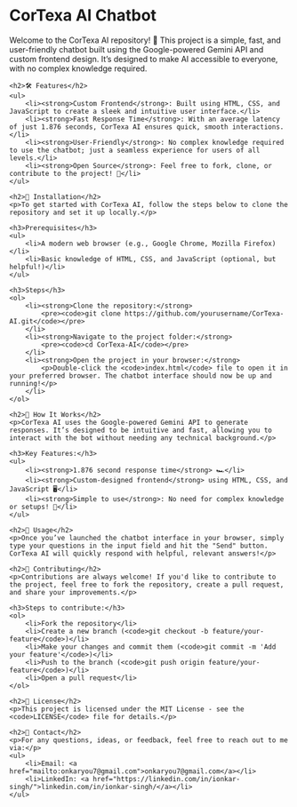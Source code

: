 <!DOCTYPE html>
<html lang="en">
<head>
    <meta charset="UTF-8">
    <meta name="viewport" content="width=device-width, initial-scale=1.0">
    <title>CorTexa AI Chatbot</title>
</head>
<body>
    <h1>CorTexa AI Chatbot</h1>
    <p>Welcome to the CorTexa AI repository! 🚀 This project is a simple, fast, and user-friendly chatbot built using the Google-powered Gemini API and custom frontend design. It’s designed to make AI accessible to everyone, with no complex knowledge required.</p>

    <h2>🛠️ Features</h2>
    <ul>
        <li><strong>Custom Frontend</strong>: Built using HTML, CSS, and JavaScript to create a sleek and intuitive user interface.</li>
        <li><strong>Fast Response Time</strong>: With an average latency of just 1.876 seconds, CorTexa AI ensures quick, smooth interactions.</li>
        <li><strong>User-Friendly</strong>: No complex knowledge required to use the chatbot; just a seamless experience for users of all levels.</li>
        <li><strong>Open Source</strong>: Feel free to fork, clone, or contribute to the project! 🙌</li>
    </ul>

    <h2>🚀 Installation</h2>
    <p>To get started with CorTexa AI, follow the steps below to clone the repository and set it up locally.</p>

    <h3>Prerequisites</h3>
    <ul>
        <li>A modern web browser (e.g., Google Chrome, Mozilla Firefox)</li>
        <li>Basic knowledge of HTML, CSS, and JavaScript (optional, but helpful!)</li>
    </ul>

    <h3>Steps</h3>
    <ol>
        <li><strong>Clone the repository:</strong>
            <pre><code>git clone https://github.com/yourusername/CorTexa-AI.git</code></pre>
        </li>
        <li><strong>Navigate to the project folder:</strong>
            <pre><code>cd CorTexa-AI</code></pre>
        </li>
        <li><strong>Open the project in your browser:</strong>
            <p>Double-click the <code>index.html</code> file to open it in your preferred browser. The chatbot interface should now be up and running!</p>
        </li>
    </ol>

    <h2>🧠 How It Works</h2>
    <p>CorTexa AI uses the Google-powered Gemini API to generate responses. It’s designed to be intuitive and fast, allowing you to interact with the bot without needing any technical background.</p>

    <h3>Key Features:</h3>
    <ul>
        <li><strong>1.876 second response time</strong> 🏎️</li>
        <li><strong>Custom-designed frontend</strong> using HTML, CSS, and JavaScript 🖥️</li>
        <li><strong>Simple to use</strong>: No need for complex knowledge or setups! 🎯</li>
    </ul>

    <h2>📜 Usage</h2>
    <p>Once you’ve launched the chatbot interface in your browser, simply type your questions in the input field and hit the "Send" button. CorTexa AI will quickly respond with helpful, relevant answers!</p>

    <h2>🔧 Contributing</h2>
    <p>Contributions are always welcome! If you'd like to contribute to the project, feel free to fork the repository, create a pull request, and share your improvements.</p>

    <h3>Steps to contribute:</h3>
    <ol>
        <li>Fork the repository</li>
        <li>Create a new branch (<code>git checkout -b feature/your-feature</code>)</li>
        <li>Make your changes and commit them (<code>git commit -m 'Add your feature'</code>)</li>
        <li>Push to the branch (<code>git push origin feature/your-feature</code>)</li>
        <li>Open a pull request</li>
    </ol>

    <h2>📄 License</h2>
    <p>This project is licensed under the MIT License - see the <code>LICENSE</code> file for details.</p>

    <h2>🤖 Contact</h2>
    <p>For any questions, ideas, or feedback, feel free to reach out to me via:</p>
    <ul>
        <li>Email: <a href="mailto:onkaryou7@gmail.com">onkaryou7@gmail.com</a></li>
        <li>LinkedIn: <a href="https://linkedin.com/in/ionkar-singh/">linkedin.com/in/ionkar-singh/</a></li>
    </ul>
</body>
</html>
